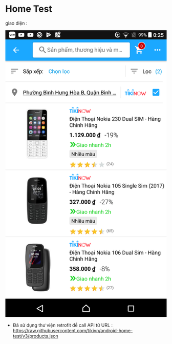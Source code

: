 # Home Test
giao diện :

 ![](./chupmanhinh.png)

- Đã sử dụng thư viện retrofit để call API từ URL : https://raw.githubusercontent.com/tikivn/android-home-test/v3/products.json

